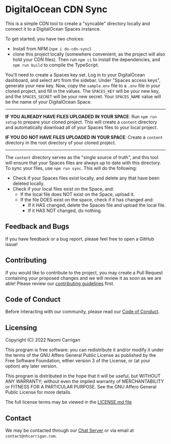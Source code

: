 # DigitalOcean CDN Sync

This is a simple CDN tool to create a "syncable" directory locally and connect it to a DigitalOcean Spaces instance.

To get started, you have two choices:

- Install from NPM (`npm i do-cdn-sync`)
- clone this project locally (somewhere convenient, as the project will also hold your CDN files). Then run `npm ci` to install the dependencies, and `npm run build` to compile the TypeScript.

You'll need to create a Spaces key set. Log in to your DigitalOcean dashboard, and select `API` from the sidebar. Under "Spaces access keys", generate your new key. Now, copy the `sample.env` file to a `.env` file in your cloned project, and fill in the values. The `SPACES_KEY` will be your new key, and the `SPACES_SECRET` will be your new secret. Your `SPACES_NAME` value will be the name of your DigitalOcean Space.

---

**IF YOU ALREADY HAVE FILES UPLOADED IN YOUR SPACE**: Run `npm run setup` to prepare your cloned project. This will create a `content` directory and automatically download all of your Spaces files to your local project.

**IF YOU DO NOT HAVE FILES UPLOADED IN YOUR SPACE**: Create a `content` directory in the root directory of your cloned project.

---

The `content` directory serves as the "single source of truth", and this tool will ensure that your Spaces files are always up to date with this directory. To sync your files, use `npm run sync`. This will do the following:

- Check if your Spaces files exist locally, and delete any that have been deleted locally.
- Check if your local files exist on the Space, and:
  - If the local file does NOT exist on the Space, upload it.
  - If the file DOES exist on the space, check if it has changed and:
    - If it HAS changed, delete the Spaces file and upload the local file.
    - If it HAS NOT changed, do nothing.

## Feedback and Bugs

If you have feedback or a bug report, please feel free to open a GitHub issue!

## Contributing

If you would like to contribute to the project, you may create a Pull Request containing your proposed changes and we will review it as soon as we are able! Please review our [contributing guidelines](CONTRIBUTING.md) first.

## Code of Conduct

Before interacting with our community, please read our [Code of Conduct](CODE_OF_CONDUCT.md).

## Licensing

Copyright (C) 2022 Naomi Carrigan

This program is free software: you can redistribute it and/or modify it under the terms of the GNU Affero General Public License as published by the Free Software Foundation, either version 3 of the License, or (at your option) any later version.

This program is distributed in the hope that it will be useful, but WITHOUT ANY WARRANTY; without even the implied warranty of MERCHANTABILITY or FITNESS FOR A PARTICULAR PURPOSE. See the GNU Affero General Public License for more details.

The full license terms may be viewed in the [LICENSE.md file](./LICENSE.md)

## Contact

We may be contacted through our [Chat Server](http://chat.nhcarrigan.com) or via email at `contact@nhcarrigan.com`.
